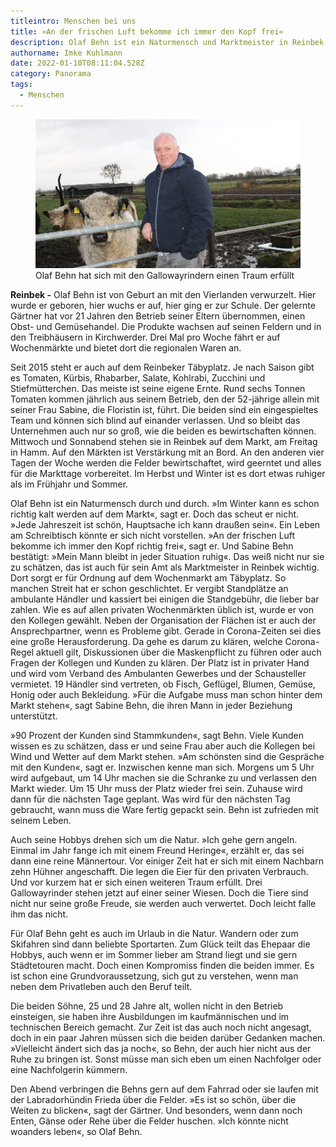 ```yaml
---
titleintro: Menschen bei uns
title: »An der frischen Luft bekomme ich immer den Kopf frei«
description: Olaf Behn ist ein Naturmensch und Marktmeister in Reinbek
authorname: Imke Kuhlmann
date: 2022-01-10T08:11:04.528Z
category: Panorama
tags:
  - Menschen
---
```

<figure>
  <img src="/static/media/2022-01-10-Olaf-Behn.jpg">
  <figcaption>
Olaf Behn hat sich mit den Gallowayrindern einen Traum erfüllt   
   
  </figcaption>
</figure>



**Reinbek -** Olaf Behn ist von Geburt an mit den Vierlanden verwurzelt. Hier wurde er geboren, hier wuchs er auf, hier ging er zur Schule. Der gelernte Gärtner hat vor 21 Jahren den Betrieb seiner Eltern übernommen, einen Obst- und Gemüsehandel. Die Produkte wachsen auf seinen Feldern und in den Treibhäusern in Kirchwerder. Drei Mal pro Woche fährt er auf Wochenmärkte und bietet dort die regionalen Waren an. 

Seit 2015 steht er auch auf dem Reinbeker Täbyplatz. Je nach Saison gibt es Tomaten, Kürbis, Rhabarber, Salate, Kohlrabi, Zucchini und Stiefmütterchen. Das meiste ist seine eigene Ernte. Rund sechs Tonnen Tomaten kommen jährlich aus seinem Betrieb, den der 52-jährige allein mit seiner Frau Sabine, die Floristin ist, führt. Die beiden sind ein eingespieltes Team und können sich blind auf einander verlassen. Und so bleibt das Unternehmen auch nur so groß, wie die beiden es bewirtschaften können. Mittwoch und Sonnabend stehen sie in Reinbek auf dem Markt, am Freitag in Hamm. Auf den Märkten ist Verstärkung mit an Bord. An den anderen vier Tagen der Woche werden die Felder bewirtschaftet, wird geerntet und alles für die Markttage vorbereitet. Im Herbst und Winter ist es dort etwas ruhiger als im Frühjahr und Sommer.

Olaf Behn ist ein Naturmensch durch und durch. »Im Winter kann es schon richtig kalt werden auf dem Markt«, sagt er. Doch das scheut er nicht. »Jede Jahreszeit ist schön, Hauptsache ich kann draußen sein«. Ein Leben am Schreibtisch könnte er sich nicht vorstellen. »An der frischen Luft bekomme ich immer den Kopf richtig frei«, sagt er. Und Sabine Behn bestätigt: »Mein Mann bleibt in jeder Situation ruhig«. Das weiß nicht nur sie zu schätzen, das ist auch für sein Amt als Marktmeister in Reinbek wichtig. Dort sorgt er für Ordnung auf dem Wochenmarkt am Täbyplatz. So manchen Streit hat er schon geschlichtet. Er vergibt Standplätze an ambulante Händler und kassiert bei einigen die Standgebühr, die lieber bar zahlen. Wie es auf allen privaten Wochenmärkten üblich ist, wurde er von den Kollegen gewählt. Neben der Organisation der Flächen ist er auch der Ansprechpartner, wenn es Probleme gibt. Gerade in Corona-Zeiten sei dies eine große Herausforderung. Da gehe es darum zu klären, welche Corona-Regel aktuell gilt, Diskussionen über die Maskenpflicht zu führen oder auch Fragen der Kollegen und Kunden zu klären. Der Platz ist in privater Hand und wird vom Verband des Ambulanten Gewerbes und der Schausteller vermietet. 19 Händler sind vertreten, ob Fisch, Geflügel, Blumen, Gemüse, Honig oder auch Bekleidung. »Für die Aufgabe muss man schon hinter dem Markt stehen«, sagt Sabine Behn, die ihren Mann in jeder Beziehung unterstützt.

»90 Prozent der Kunden sind Stammkunden«, sagt Behn. Viele Kunden wissen es zu schätzen, dass er und seine Frau aber auch die Kollegen bei Wind und Wetter auf dem Markt stehen. »Am schönsten sind die Gespräche mit den Kunden«, sagt er. Inzwischen kenne man sich. Morgens um 5 Uhr wird aufgebaut, um 14 Uhr machen sie die Schranke zu und verlassen den Markt wieder. Um 15 Uhr muss der Platz wieder frei sein. Zuhause wird dann für die nächsten Tage geplant. Was wird für den nächsten Tag gebraucht, wann muss die Ware fertig gepackt sein. Behn ist zufrieden mit seinem Leben.

Auch seine Hobbys drehen sich um die Natur. »Ich gehe gern angeln. Einmal im Jahr fange ich mit einem Freund Heringe«, erzählt er, das sei dann eine reine Männertour. Vor einiger Zeit hat er sich mit einem Nachbarn zehn Hühner angeschafft. Die legen die Eier für den privaten Verbrauch. Und vor kurzem hat er sich einen weiteren Traum erfüllt. Drei Gallowayrinder stehen jetzt auf einer seiner Wiesen. Doch die Tiere sind nicht nur seine große Freude, sie werden auch verwertet. Doch leicht falle ihm das nicht. 

Für Olaf Behn geht es auch im Urlaub in die Natur. Wandern oder zum Skifahren sind dann beliebte Sportarten. Zum Glück teilt das Ehepaar die Hobbys, auch wenn er im Sommer lieber am Strand liegt und sie gern Städtetouren macht. Doch einen Kompromiss finden die beiden immer. Es ist schon eine Grundvoraussetzung, sich gut zu verstehen, wenn man neben dem Privatleben auch den Beruf teilt. 

Die beiden Söhne, 25 und 28 Jahre alt, wollen nicht in den Betrieb einsteigen, sie haben ihre Ausbildungen im kaufmännischen und im technischen Bereich gemacht. Zur Zeit ist das auch noch nicht angesagt, doch in ein paar Jahren müssen sich die beiden darüber Gedanken machen. »Vielleicht ändert sich das ja noch«, so Behn, der auch hier nicht aus der Ruhe zu bringen ist. Sonst müsse man sich eben um einen Nachfolger oder eine Nachfolgerin kümmern. 

Den Abend verbringen die Behns gern auf dem Fahrrad oder sie laufen mit der Labradorhündin Frieda über die Felder. »Es ist so schön, über die Weiten zu blicken«, sagt der Gärtner. Und besonders, wenn dann noch Enten, Gänse oder Rehe über die Felder huschen. »Ich könnte nicht woanders leben«, so Olaf Behn.